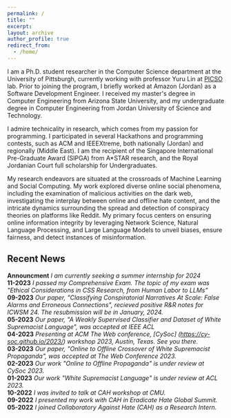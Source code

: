```yaml
---
permalink: /
title: ""
excerpt: 
layout: archive
author_profile: true
redirect_from:
  - /home/
---
```


I am a Ph.D. student researcher in the Computer Science department at the University of Pittsburgh, currently working with professor Yuru Lin at [PICSO](https://picsolab.github.io/) lab. Prior to joining the program, I briefly worked at Amazon (Jordan) as a Software Development Engineer. I received my master's degree in Computer Engineering from Arizona State University, and my undergraduate degree in Computer Engineering from Jordan University of Science and Technology.

I admire technicality in research, which comes from my passion for programming. I participated in several Hackathons and programming contests, such as ACM and IEEEXtreme, both nationally (Jordan) and regionally (Middle East). I am the recipient of the Singapore International Pre-Graduate Award (SIPGA) from A*STAR research, and the Royal Jordanian Court full scholarship for Undergraduates.

My research endeavors are situated at the crossroads of Machine Learning and Social Computing. My work explored diverse online social phenomena, including the examination of malicious activities on the dark web, investigating the interplay between online and offline hate content, and the intricate dynamics surrounding the spread and detection of conspiracy theories on platforms like Reddit. My primary focus centers on ensuring online information integrity by leveraging Network Science, Natural Language Processing, and Large Language Models to unveil biases, ensure fairness, and detect instances of misinformation.


## Recent News
**Announcment** *I am currently seeking a summer internship for 2024*\
**11-2023** *I passed my Comprehensive Exam. The topic of my exam was "Ethical Considerations in CSS Research, from Human Labor to LLMs"*\
**09-2023** *Our paper, "Classifying Conspiratorial Narratives At Scale: False Alarms and Erroneous Connections", recieved positive R&R notes for ICWSM 24. The resubmission will be in January, 2024.*\
**05-2023** *Our paper, "A Weakly Supervised Classifier and Dataset of White Supremacist Language", was accepted at IEEE ACL*\
**04-2023** *Presenting at ACM The Web conference, [CySoc] (https://cy-soc.github.io/2023/) workshop 2023, Austin, Texas. See you there.* \
**03-2023** *Our paper, "Online to Offline Crossover of White Supremacist Propaganda", was accepted at The Web Conference 2023.*\
**02-2023** *Our work "Online to Offline Propaganda" is under review at CySoc 2023.*\
**01-2023** *Our work "White Supremacist Language" is under review at ACL 2023.*\
**10-2022** *I was invited to talk at CAH workshop at CMU.*\
**09-2022** *I presented my work with CAH in Eradicate Hate Global Summit.*\
**05-2022** *I joined Collaboratory Against Hate (CAH) as a Research Intern.*
